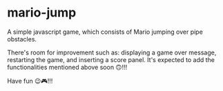 # mario-jump
A simple javascript game, which consists of Mario jumping over pipe obstacles.

There's room for improvement such as: displaying a game over message, restarting the game, and inserting a score panel. 
It's expected to add the functionalities mentioned above soon 🙃!!!

Have fun 😉🎮!!!
